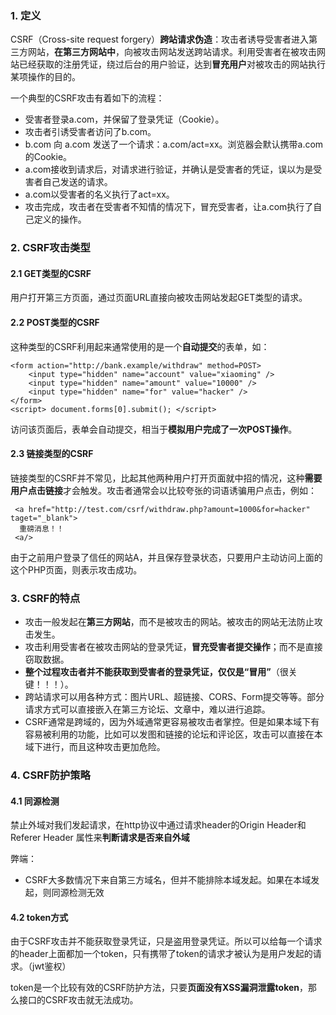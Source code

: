 ### 1. 定义
CSRF（Cross-site request forgery）**跨站请求伪造**：攻击者诱导受害者进入第三方网站，**在第三方网站中**，向被攻击网站发送跨站请求。利用受害者在被攻击网站已经获取的注册凭证，绕过后台的用户验证，达到**冒充用户**对被攻击的网站执行某项操作的目的。

一个典型的CSRF攻击有着如下的流程：

- 受害者登录a.com，并保留了登录凭证（Cookie）。
- 攻击者引诱受害者访问了b.com。
- b.com 向 a.com 发送了一个请求：a.com\/act=xx。浏览器会默认携带a.com的Cookie。
- a.com接收到请求后，对请求进行验证，并确认是受害者的凭证，误以为是受害者自己发送的请求。
- a.com以受害者的名义执行了act=xx。
- 攻击完成，攻击者在受害者不知情的情况下，冒充受害者，让a.com执行了自己定义的操作。

### 2. CSRF攻击类型

#### 2.1 GET类型的CSRF
用户打开第三方页面，通过页面URL直接向被攻击网站发起GET类型的请求。

#### 2.2 POST类型的CSRF
这种类型的CSRF利用起来通常使用的是一个**自动提交**的表单，如：
```
<form action="http://bank.example/withdraw" method=POST>
    <input type="hidden" name="account" value="xiaoming" />
    <input type="hidden" name="amount" value="10000" />
    <input type="hidden" name="for" value="hacker" />
</form>
<script> document.forms[0].submit(); </script> 
```
访问该页面后，表单会自动提交，相当于**模拟用户完成了一次POST操作**。

#### 2.3 链接类型的CSRF
链接类型的CSRF并不常见，比起其他两种用户打开页面就中招的情况，这种**需要用户点击链接**才会触发。攻击者通常会以比较夸张的词语诱骗用户点击，例如：
```
 <a href="http://test.com/csrf/withdraw.php?amount=1000&for=hacker" taget="_blank">
  重磅消息！！
 <a/>
 ```
 由于之前用户登录了信任的网站A，并且保存登录状态，只要用户主动访问上面的这个PHP页面，则表示攻击成功。
 
 ### 3. CSRF的特点
- 攻击一般发起在**第三方网站**，而不是被攻击的网站。被攻击的网站无法防止攻击发生。
- 攻击利用受害者在被攻击网站的登录凭证，**冒充受害者提交操作**；而不是直接窃取数据。
- **整个过程攻击者并不能获取到受害者的登录凭证，仅仅是“冒用”**（很关键！！！）。
- 跨站请求可以用各种方式：图片URL、超链接、CORS、Form提交等等。部分请求方式可以直接嵌入在第三方论坛、文章中，难以进行追踪。
- CSRF通常是跨域的，因为外域通常更容易被攻击者掌控。但是如果本域下有容易被利用的功能，比如可以发图和链接的论坛和评论区，攻击可以直接在本域下进行，而且这种攻击更加危险。

### 4. CSRF防护策略

#### 4.1 同源检测
禁止外域对我们发起请求，在http协议中通过请求header的Origin Header和Referer Header 属性来**判断请求是否来自外域**

弊端：
- CSRF大多数情况下来自第三方域名，但并不能排除本域发起。如果在本域发起，则同源检测无效

#### 4.2 token方式
由于CSRF攻击并不能获取登录凭证，只是盗用登录凭证。所以可以给每一个请求的header上面都加一个token，只有携带了token的请求才被认为是用户发起的请求。（jwt鉴权）

token是一个比较有效的CSRF防护方法，只要**页面没有XSS漏洞泄露token**，那么接口的CSRF攻击就无法成功。

